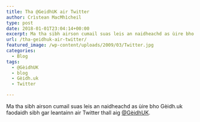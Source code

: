 ```yaml
---
title: Tha @GeidhUK air Twitter
author: Crìstean MacMhìcheil
type: post
date: 2018-01-01T23:04:14+00:00
excerpt: Ma tha sibh airson cumail suas leis an naidheachd as ùire bho Gèidh.uk faodaidh sibh gar leantainn air Twitter thall aig @GèidhUK.
url: /tha-geidhuk-air-twitter/
featured_image: /wp-content/uploads/2009/03/Twitter.jpg
categories:
  - Blog
tags:
  - @GèidhUK
  - blog
  - Gèidh.uk
  - Twitter

---
```

Ma tha sibh airson cumail suas leis an naidheachd as ùire bho Gèidh.uk faodaidh sibh gar leantainn air Twitter thall aig [@GèidhUK][1].

 [1]: https://www.twitter.com/GeidhUK